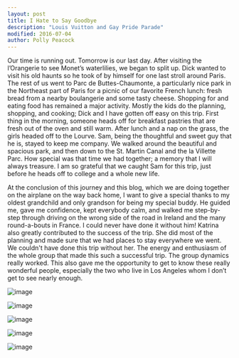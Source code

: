 ```yaml
---
layout: post
title: I Hate to Say Goodbye
description: "Louis Vuitton and Gay Pride Parade"
modified: 2016-07-04
author: Polly Peacock
---
```


Our time is running out. Tomorrow is our last day. After visiting the l’Orangerie to see Monet’s waterlilies, we began to split up. Dick wanted to visit his old haunts so he took of by himself for one last stroll around Paris. The rest of us went to Parc de Buttes-Chaumonte, a particularly nice park in the Northeast part of Paris for a picnic of our favorite French lunch: fresh bread from a nearby boulangerie and some tasty cheese. Shopping for and eating food has remained a major activity. Mostly the kids do the planning, shopping, and cooking; Dick and I have gotten off easy on this trip. First thing in the morning, someone heads off for breakfast pastries that are fresh out of the oven and still warm. After lunch and a nap on the grass, the girls headed off to the Lourve. Sam, being the thoughtful and sweet guy that he is, stayed to keep me company. We walked around the beautiful and spacious park, and then down to the St. Martin Canal and the la Villette Parc. How special was that time we had together; a memory that I will always treasure. I am so grateful that we caught Sam for this trip, just before he heads off to college and a whole new life. 

At the conclusion of this journey and this blog, which we are doing together on the airplane on the way back home, I want to give a special thanks to my oldest grandchild and only grandson for being my special buddy. He guided me, gave me confidence, kept everybody calm, and walked me step-by-step through driving on the wrong side of the road in Ireland and the many round-a-bouts in France. I could never have done it without him! Katrina also greatly contributed to the success of the trip. She did most of the planning and made sure that we had places to stay everywhere we went. We couldn't have done this trip without her. The energy and enthusiasm of the whole group that made this such a successful trip. The group dynamics really worked. This also gave me the opportunity to get to know these really wonderful people, especially the two who live in Los Angeles whom I don’t get to see nearly enough. 

![image](/ireland-france/images/704_1.jpg)

![image](/ireland-france/images/704_2.jpg)

![image](/ireland-france/images/704_3.jpg)

![image](/ireland-france/images/704_4.jpg)

![image](/ireland-france/images/704_5.jpg)
